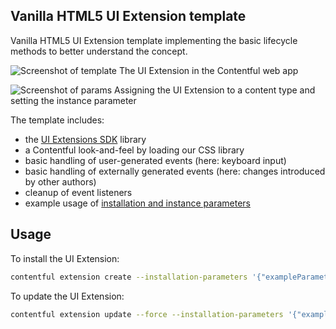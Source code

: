 ## Vanilla HTML5 UI Extension template

Vanilla HTML5 UI Extension template implementing the basic lifecycle methods to better understand the concept.

![Screenshot of template](https://github.com/contentful/extensions/raw/master/docs/assets/uiextensions-vanilla-extension.png)
The UI Extension in the Contentful web app

![Screenshot of params](https://github.com/contentful/extensions/raw/master/docs/assets/uiextensions-vanilla-extension-params.png)
Assigning the UI Extension to a content type and setting the instance parameter

The template includes:
- the [UI Extensions SDK][extensions-sdk] library
- a Contentful look-and-feel by loading our CSS library
- basic handling of user-generated events (here: keyboard input)
- basic handling of externally generated events (here: changes introduced by other authors)
- cleanup of event listeners
- example usage of [installation and instance parameters](https://www.contentful.com/developers/docs/references/content-management-api/#/reference/ui-extensions/configuration-parameters)

## Usage

To install the UI Extension:
```bash
contentful extension create --installation-parameters '{"exampleParameter": "I am an installation parameter value."}'
```
To update the UI Extension:
```bash
contentful extension update --force --installation-parameters '{"exampleParameter": "I am an updated installation parameter value."}'
```


[extensions-sdk]: https://github.com/contentful/ui-extensions-sdk/blob/master/docs/ui-extensions-sdk-frontend.md
